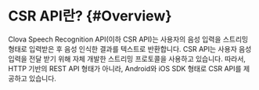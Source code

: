 # CSR API란? {#Overview}
Clova Speech Recognition API(이하 CSR API)는 사용자의 음성 입력을 스트리밍 형태로 입력받은 후 음성 인식한 결과를 텍스트로 반환합니다. CSR API는 사용자 음성 입력을 전달 받기 위해 자체 개발한 스트리밍 프로토콜을 사용하고 있습니다. 따라서, HTTP 기반의 REST API 형태가 아니라, Android와 iOS SDK 형태로 CSR API를 제공하고 있습니다.
